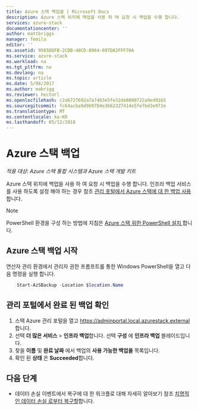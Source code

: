 ```yaml
---
title: Azure 스택 백업을 | Microsoft Docs
description: Azure 스택 위치에 백업을 사용 하 여 요청 시 백업을 수행 합니다.
services: azure-stack
documentationcenter: ''
author: mattbriggs
manager: femila
editor: ''
ms.assetid: 9565DDFB-2CDB-40CD-8964-697DA2FFF70A
ms.service: azure-stack
ms.workload: na
ms.tgt_pltfrm: na
ms.devlang: na
ms.topic: article
ms.date: 5/08/2017
ms.author: mabrigg
ms.reviewer: hectorl
ms.openlocfilehash: c2a6727692a7a74b3e5fe32de8800722a9ed91b5
ms.sourcegitcommit: fc64acba9d9b9784e3662327414e5fe7bd3e972e
ms.translationtype: MT
ms.contentlocale: ko-KR
ms.lasthandoff: 05/12/2018
---
```

# <a name="back-up-azure-stack"></a>Azure 스택 백업

*적용 대상: Azure 스택 통합 시스템과 Azure 스택 개발 키트*

Azure 스택 위치에 백업을 사용 하 여 요청 시 백업을 수행 합니다. 인프라 백업 서비스를 사용 하도록 설정 해야 하는 경우 참조 [관리 포털에서 Azure 스택에 대 한 백업 사용](azure-stack-backup-enable-backup-console.md)합니다.

> [!Note]  
>  PowerShell 환경을 구성 하는 방법에 지침은 [Azure 스택 위한 PowerShell 설치 ](azure-stack-powershell-install.md)합니다.

## <a name="start-azure-stack-backup"></a>Azure 스택 백업 시작

연산자 관리 환경에서 관리자 권한 프롬프트를 통한 Windows PowerShell을 열고 다음 명령을 실행 합니다.

```powershell
    Start-AzSBackup -Location $location.Name
```

## <a name="confirm-backup-completed-in-the-administration-portal"></a>관리 포털에서 완료 된 백업 확인

1. 스택 Azure 관리 포털을 열고 [ https://adminportal.local.azurestack.external ](https://adminportal.local.azurestack.external)합니다.
2. 선택 **더 많은 서비스** > **인프라 백업**합니다. 선택 **구성** 에 **인프라 백업** 블레이드입니다.
3. 찾을 **이름** 및 **완료 날짜** 에서 백업의 **사용 가능한 백업을** 목록입니다.
4. 확인 된 **상태** 은 **Succeeded**합니다.

<!-- You can also confirm the backup completed from the administration portal. Navigate to `\MASBackup\<datetime>\<backupid>\BackupInfo.xml`

In ‘Confirm backup completed’ section, the path at the end doesn’t make sense (ie relative to what, datetime format, etc?)
\MASBackup\<datetime>\<backupid>\BackupInfo.xml -->


## <a name="next-steps"></a>다음 단계

- 데이터 손실 이벤트에서 복구에 대 한 워크플로 대해 자세히 알아보기 참조 [치명적인 데이터 손실 로부터 복구할](azure-stack-backup-recover-data.md)합니다.
